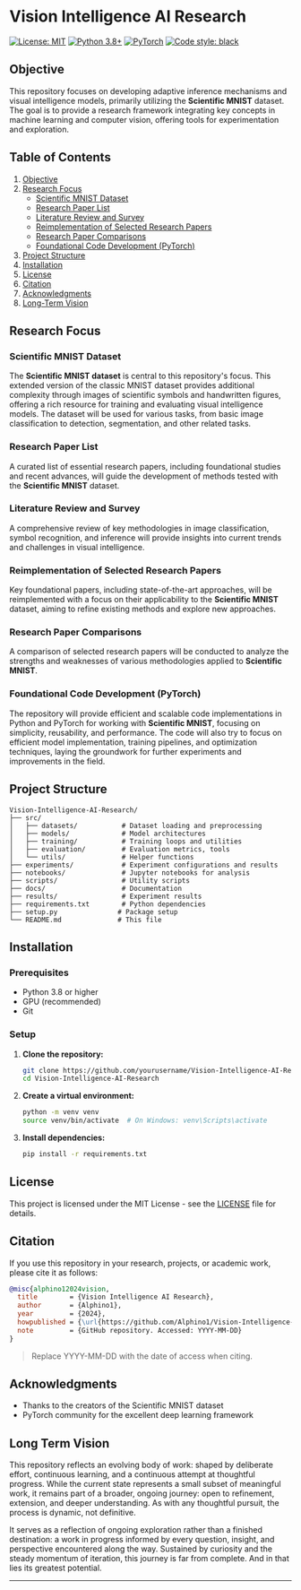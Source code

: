 # Vision Intelligence AI Research


[![License: MIT](https://img.shields.io/badge/License-MIT-yellow.svg)](https://opensource.org/licenses/MIT)
[![Python 3.8+](https://img.shields.io/badge/python-3.8+-blue.svg)](https://www.python.org/downloads/release/python-380/)
[![PyTorch](https://img.shields.io/badge/PyTorch-2.0+-red.svg)](https://pytorch.org/)
[![Code style: black](https://img.shields.io/badge/code%20style-black-000000.svg)](https://github.com/psf/black)

## Objective

This repository focuses on developing adaptive inference mechanisms and visual intelligence models, primarily utilizing the **Scientific MNIST** dataset. The goal is to provide a research framework integrating key concepts in machine learning and computer vision, offering tools for experimentation and exploration.

## Table of Contents

1. [Objective](#objective)
2. [Research Focus](#research-focus)
   - [Scientific MNIST Dataset](#scientific-mnist-dataset)
   - [Research Paper List](#research-paper-list)
   - [Literature Review and Survey](#literature-review-and-survey)
   - [Reimplementation of Selected Research Papers](#reimplementation-of-selected-research-papers)
   - [Research Paper Comparisons](#research-paper-comparisons)
   - [Foundational Code Development (PyTorch)](#foundational-code-development-pytorch)
3. [Project Structure](#project-structure)
4. [Installation](#installation)
5. [License](#license)
6. [Citation](#citation)
7. [Acknowledgments](#acknowledgments)
8. [Long-Term Vision](#long-term-vision)






## Research Focus

### **Scientific MNIST Dataset**

The **Scientific MNIST dataset** is central to this repository's focus. This extended version of the classic MNIST dataset provides additional complexity through images of scientific symbols and handwritten figures, offering a rich resource for training and evaluating visual intelligence models. The dataset will be used for various tasks, from basic image classification to detection, segmentation, and other related tasks.

### **Research Paper List**

A curated list of essential research papers, including foundational studies and recent advances, will guide the development of methods tested with the **Scientific MNIST** dataset.

### **Literature Review and Survey**

A comprehensive review of key methodologies in image classification, symbol recognition, and inference will provide insights into current trends and challenges in visual intelligence.

### **Reimplementation of Selected Research Papers**

Key foundational papers, including state-of-the-art approaches, will be reimplemented with a focus on their applicability to the **Scientific MNIST** dataset, aiming to refine existing methods and explore new approaches.

### **Research Paper Comparisons**

A comparison of selected research papers will be conducted to analyze the strengths and weaknesses of various methodologies applied to **Scientific MNIST**.

### **Foundational Code Development (PyTorch)**

The repository will provide efficient and scalable code implementations in Python and PyTorch for working with **Scientific MNIST**, focusing on simplicity, reusability, and performance. The code will also try to focus on efficient model implementation, training pipelines, and optimization techniques, laying the groundwork for further experiments and improvements in the field.

## Project Structure

```
Vision-Intelligence-AI-Research/
├── src/
│   ├── datasets/           # Dataset loading and preprocessing
│   ├── models/             # Model architectures
│   ├── training/           # Training loops and utilities
│   ├── evaluation/         # Evaluation metrics, tools
│   └── utils/              # Helper functions
├── experiments/            # Experiment configurations and results
├── notebooks/              # Jupyter notebooks for analysis
├── scripts/                # Utility scripts
├── docs/                   # Documentation
├── results/                # Experiment results
├── requirements.txt        # Python dependencies
├── setup.py               # Package setup
└── README.md              # This file
```


## Installation

### Prerequisites

- Python 3.8 or higher
- GPU (recommended)
- Git

### Setup

1. **Clone the repository:**
   ```bash
   git clone https://github.com/yourusername/Vision-Intelligence-AI-Research.git
   cd Vision-Intelligence-AI-Research
   ```

2. **Create a virtual environment:**
   ```bash
   python -m venv venv
   source venv/bin/activate  # On Windows: venv\Scripts\activate
   ```

3. **Install dependencies:**
   ```bash
   pip install -r requirements.txt
   ```



## License

This project is licensed under the MIT License - see the [LICENSE](LICENSE) file for details.


## Citation

If you use this repository in your research, projects, or academic work, please cite it as follows:

```bibtex
@misc{alphino12024vision,
  title        = {Vision Intelligence AI Research},
  author       = {Alphino1},
  year         = {2024},
  howpublished = {\url{https://github.com/Alphino1/Vision-Intelligence-AI-Research}},
  note         = {GitHub repository. Accessed: YYYY-MM-DD}
}

```

>  Replace YYYY-MM-DD with the date of access when citing.
 


## Acknowledgments

- Thanks to the creators of the Scientific MNIST dataset
- PyTorch community for the excellent deep learning framework

## Long Term Vision

This repository reflects an evolving body of work: shaped by deliberate effort, continuous learning, and a continuous attempt at thoughtful progress. While the current state represents a small subset of meaningful work, it remains part of a broader, ongoing journey: open to refinement, extension, and deeper understanding. As with any thoughtful pursuit, the process is dynamic, not definitive.

It serves as a reflection of ongoing exploration rather than a finished destination: a work in progress informed by every question, insight, and perspective encountered along the way. Sustained by curiosity and the steady momentum of iteration, this journey is far from complete. And in that lies its greatest potential.

---

